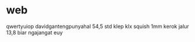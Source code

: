 # web
qwertyuiop davidgantengpunyahal 54,5 std klep klx squish 1mm kerok jalur 13,8 biar ngajangat euy
